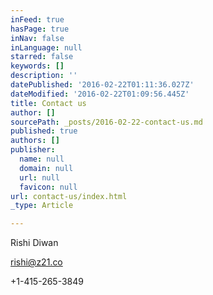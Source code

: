 ```yaml
---
inFeed: true
hasPage: true
inNav: false
inLanguage: null
starred: false
keywords: []
description: ''
datePublished: '2016-02-22T01:11:36.027Z'
dateModified: '2016-02-22T01:09:56.445Z'
title: Contact us
author: []
sourcePath: _posts/2016-02-22-contact-us.md
published: true
authors: []
publisher:
  name: null
  domain: null
  url: null
  favicon: null
url: contact-us/index.html
_type: Article

---
```

Rishi Diwan

rishi@z21.co

+1-415-265-3849